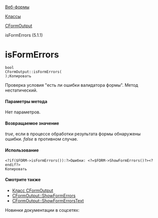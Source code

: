 [Веб-формы](/api_help/form/index.php)

[Классы](/api_help/form/classes/index.php)

[CFormOutput](/api_help/form/classes/cformoutput/index.php)

isFormErrors (5.1.1)

isFormErrors
============

```
bool
CFormOutput::isFormErrors(
);Копировать
```

Проверка условия "есть ли ошибки валидатора формы". Метод нестатический.

#### Параметры метода

Нет параметров.

#### Возвращаемое значение

*true*, если в процессе обработки результата формы обнаружены ошибки. *false* в противном случае.

#### Использование

```
<?if($FORM->isFormErrors()):?>Ошибки: <?=$FORM->ShowFormErrors()?><?endif?>
Копировать
```

#### Смотрите также

- [Класс CFormOutput](/api_help/form/classes/cformoutput/index.php)
- [CFormOutput::ShowFormErrors](/api_help/form/classes/cformoutput/showformerrors.php)
- [CFormOutput::ShowFormErrorsText](/api_help/form/classes/cformoutput/showformerrorstext.php)

Новинки документации в соцсетях: